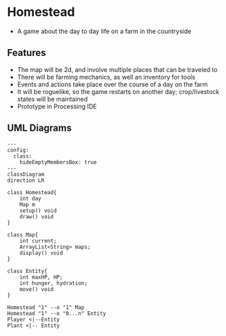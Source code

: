 # Homestead
  - A game about the day to day life on a farm in the countryside
  
## Features
  - The map will be 2d, and involve multiple places that can be traveled to
  - There will be farming mechanics, as well an inventory for tools
  - Events and actions take place over the course of a day on the farm
  - It will be roguelike, so the game restarts on another day; crop/livestock states will be maintained
  - Prototype in Processing IDE
  
## UML Diagrams
  

  
```mermaid
---
config:
  class:
    hideEmptyMembersBox: true
---
classDiagram
direction LR

class Homestead{
	int day
	Map m
	setup() void
	draw() void
}

class Map{
	int current;
	ArrayList<String> maps;
	display() void
}

class Entity{
	int maxHP, HP;
	int hunger, hydration;
	move() void
}

Homestead "1" --o "1" Map 
Homestead "1" --o "0...n" Entity
Player <|--Entity
Plant <|-- Entity


```
